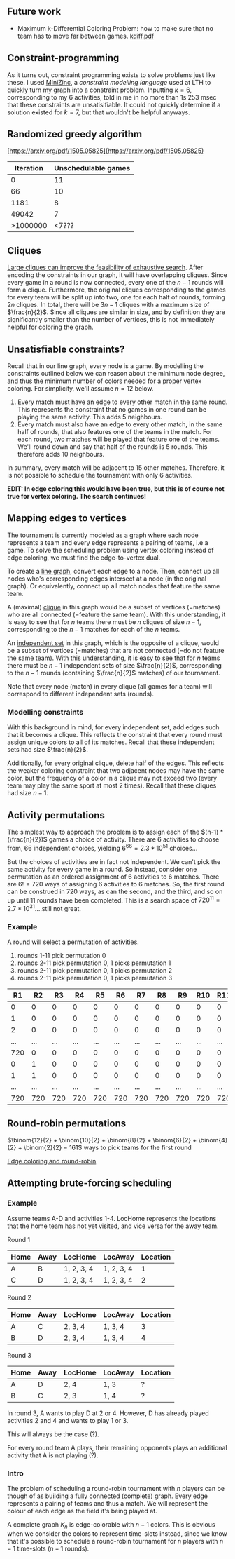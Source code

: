 ## Future work

- Maximum k-Differential Coloring Problem: how to make sure that no team has to move far between games.
  [kdiff.pdf](https://www2.cs.arizona.edu/~kobourov/kdiff.pdf)

## Constraint-programming
As it turns out, constraint programming exists to solve problems just like these. I used [MiniZinc](https://docs.minizinc.dev/), a *constraint modelling language* used at LTH to quickly turn my graph into a constraint problem. Inputting $k=6$, corresponding to my 6 activities, told in me in no more than 1s 253 msec that these constraints are unsatisifiable. It could not quickly determine if a solution existed for $k=7$, but that wouldn't be helpful anyways.

## Randomized greedy algorithm

[https://arxiv.org/pdf/1505.05825](https://arxiv.org/pdf/1505.05825)

| Iteration | Unschedulable games |
| --------- | ------------------- |
| 0         | 11                  |
| 66        | 10                  |
| 1181      | 8                   |
| 49042     | 7                   |
| >1000000  | <7???               |

## Cliques

[Large cliques can improve the feasibility of exhaustive search](https://arxiv.org/pdf/1505.05825).
After encoding the constraints in our graph, it will have overlapping cliques. Since every game in a round is now connected, every one of the $n-1$ rounds will form a clique. Furthermore, the original cliques corresponding to the games for every team will be split up into two, one for each half of rounds, forming $2n$ cliques. In total, there will be $3n-1$ cliques with a maximum size of $\frac{n}{2}$. Since all cliques are similar in size, and by definition they are significantly smaller than the number of vertices, this is not immediately helpful for coloring the graph.

## Unsatisfiable constraints?

Recall that in our line graph, every node is a game. By modelling the constraints outlined below we can reason about the minimum node degree, and thus the minimum number of colors needed for a proper vertex coloring. For simplicity, we'll assume $n=12$ below.

1. Every match must have an edge to every other match in the same round. This represents the constraint that no games in one round can be playing the same activity. This adds 5 neighbours.
2. Every match must also have an edge to every other match, in the same half of rounds, that also features one of the teams in the match. For each round, two matches will be played that feature one of the teams. We'll round down and say that half of the rounds is 5 rounds. This therefore adds 10 neighbours.

In summary, every match will be adjacent to 15 other matches. Therefore, it is not possible to schedule the tournament with only 6 activities.

**EDIT: In edge coloring this would have been true, but this is of course not true for vertex coloring. The search continues!**

## Mapping edges to vertices

The tournament is currently modeled as a graph where each node represents a team and every edge represents a pairing of teams, i.e a game. To solve the scheduling problem using vertex coloring instead of edge coloring, we must find the edge-to-vertex dual.

To create a [line graph](https://en.wikipedia.org/wiki/Line_graph), convert each edge to a node. Then, connect up all nodes who's corresponding edges intersect at a node (in the original graph). Or equivalently, connect up all match nodes that feature the same team.

A (maximal) [clique](<https://en.wikipedia.org/wiki/Clique_(graph_theory)>) in this graph would be a subset of vertices (=matches) who are all connected (=feature the same team). With this understanding, it is easy to see that for $n$ teams there must be $n$ cliques of size $n-1$, corresponding to the $n-1$ matches for each of the $n$ teams.

An [independent set](<https://en.wikipedia.org/wiki/Independent_set_(graph_theory)>) in this graph, which is the opposite of a clique, would be a subset of vertices (=matches) that are not connected (=do not feature the same team). With this understanding, it is easy to see that for $n$ teams there must be $n-1$ independent sets of size $\frac{n}{2}$, corresponding to the $n-1$ rounds (containing $\frac{n}{2}$ matches) of our tournament.

Note that every node (match) in every clique (all games for a team) will correspond to different independent sets (rounds).

### Modelling constraints

With this background in mind, for every independent set, add edges such that it becomes a clique. This reflects the constraint that every round must assign unique colors to all of its matches. Recall that these independent sets had size $\frac{n}{2}$.

Additionally, for every original clique, delete half of the edges. This reflects the weaker coloring constraint that two adjacent nodes may have the same color, but the frequency of a color in a clique may not exceed two (every team may play the same sport at most 2 times). Recall that these cliques had size $n-1$.

## Activity permutations

The simplest way to approach the problem is to assign each of the $(n-1) * (\frac{n}{2})$ games a choice of activity. There are 6 activities to choose from, 66 independent choices, yielding $6^{66} = 2.3*10^{51}$ choices...

But the choices of activities are in fact not independent. We can't pick the same activity for every game in a round. So instead, consider one permutation as an ordered assignment of 6 activities to 6 matches. There are $6! = 720$ ways of assigning 6 activities to 6 matches.
So, the first round can be construed in 720 ways, as can the second, and the third, and so on up until 11 rounds have been completed. This is a search space of $720^{11} = 2.7*10^{31}$....still not great.

### Example

A round will select a permutation of activities.

1. rounds 1-11 pick permutation 0
2. rounds 2-11 pick permutation 0, 1 picks permutation 1
3. rounds 2-11 pick permutation 0, 1 picks permutation 2
4. rounds 2-11 pick permutation 0, 1 picks permutation 3

| R1  | R2  | R3  | R4  | R5  | R6  | R7  | R8  | R9  | R10 | R11 |
| --- | --- | --- | --- | --- | --- | --- | --- | --- | --- | --- |
| 0   | 0   | 0   | 0   | 0   | 0   | 0   | 0   | 0   | 0   | 0   |
| 1   | 0   | 0   | 0   | 0   | 0   | 0   | 0   | 0   | 0   | 0   |
| 2   | 0   | 0   | 0   | 0   | 0   | 0   | 0   | 0   | 0   | 0   |
| ... | ... | ... | ... | ... | ... | ... | ... | ... | ... | ... |
| 720 | 0   | 0   | 0   | 0   | 0   | 0   | 0   | 0   | 0   | 0   |
| 0   | 1   | 0   | 0   | 0   | 0   | 0   | 0   | 0   | 0   | 0   |
| 1   | 1   | 0   | 0   | 0   | 0   | 0   | 0   | 0   | 0   | 0   |
| ... | ... | ... | ... | ... | ... | ... | ... | ... | ... | ... |
| 720 | 720 | 720 | 720 | 720 | 720 | 720 | 720 | 720 | 720 | 720 |

## Round-robin permutations

$\binom{12}{2} + \binom{10}{2} + \binom{8}{2} + \binom{6}{2} + \binom{4}{2} + \binom{2}{2} = 161$ ways to pick teams for the first round

[Edge coloring and round-robin](<https://math.libretexts.org/Bookshelves/Combinatorics_and_Discrete_Mathematics/Combinatorics_(Morris)/03%3A_Graph_Theory/14%3A_Graph_Coloring/14.01%3A_Edge_Coloring>)

## Attempting brute-forcing scheduling

### Example

Assume teams A-D and activities 1-4. LocHome represents the locations that the home team has not yet visited, and vice versa for the away team.

Round 1

| Home | Away | LocHome    | LocAway    | Location |
| ---- | ---- | ---------- | ---------- | -------- |
| A    | B    | 1, 2, 3, 4 | 1, 2, 3, 4 | 1        |
| C    | D    | 1, 2, 3, 4 | 1, 2, 3, 4 | 2        |

Round 2

| Home | Away | LocHome | LocAway | Location |
| ---- | ---- | ------- | ------- | -------- |
| A    | C    | 2, 3, 4 | 1, 3, 4 | 3        |
| B    | D    | 2, 3, 4 | 1, 3, 4 | 4        |

Round 3

| Home | Away | LocHome | LocAway | Location |
| ---- | ---- | ------- | ------- | -------- |
| A    | D    | 2, 4    | 1, 3    | ?        |
| B    | C    | 2, 3    | 1, 4    | ?        |

In round 3, A wants to play D at 2 or 4. However, D has already played activities 2 and 4 and wants to play 1 or 3.

This will always be the case (?).

For every round team A plays, their remaining opponents plays an additional activity that A is not playing (?).

### Intro

The problem of scheduling a round-robin tournament with $n$ players can be though of as building a fully connected (complete) graph. Every edge represents a pairing of teams and thus a match. We will represent the colour of each edge as the field it's being played at.

A complete graph $K_n$ is edge-colorable with $n-1$ colors. This is obvious when we consider the colors to represent time-slots instead, since we know that it's possible to schedule a round-robin tournament for $n$ players with $n-1$ time-slots ($n-1$ rounds).
